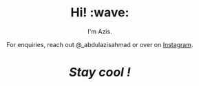 
<h1 align='center'> Hi! :wave:</h1>
<p align='center'>I'm Azis.</p>
<p align='center'>For enquiries, reach out @_abdulazisahmad or over on <a href="https://www.instagram.com/_abdulazisahmad/">Instagram</a>.</p>


<h1 align='center'><i>Stay cool !</i></h1>

<!--
**abdulazisahmad/abdulazisahmad** is a ✨ _special_ ✨ repository because its `README.md` (this file) appears on your GitHub profile.

Here are some ideas to get you started:

- 🔭 I’m currently working on ...
- 🌱 I’m currently learning ...
- 👯 I’m looking to collaborate on ...
- 🤔 I’m looking for help with ...
- 💬 Ask me about ...
- 📫 How to reach me: ...
- 😄 Pronouns: ...
- ⚡ Fun fact: ...
-->
